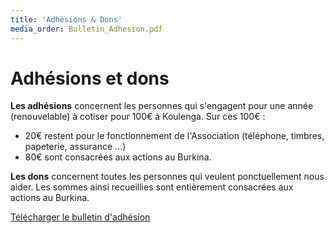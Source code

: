 ```yaml
---
title: 'Adhésions & Dons'
media_order: Bulletin_Adhesion.pdf
---
```


# Adhésions et dons

**Les adhésions** concernent les personnes qui s'engagent pour une année (renouvelable) à cotiser pour 100€ à Koulenga. Sur ces 100€ :
- 20€ restent pour le fonctionnement de l'Association (téléphone, timbres, papeterie, assurance …)
- 80€ sont consacrées aux actions au Burkina.

**Les dons** concernent toutes les personnes qui veulent ponctuellement nous aider. Les sommes ainsi recueillies sont entièrement consacrées aux actions au Burkina.

[Télécharger le bulletin d'adhésion](Bulletin_Adhesion.pdf)
